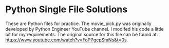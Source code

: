 # Python Single File Solutions
These are Python files for practice.
The movie_pick.py was originally developed by Python Engineer YouTube channel. I modifed his code a little bit for my requirements.
The original source for this file can be found at:
https://www.youtube.com/watch?v=FoPPgcpSmNs&t=0s.
